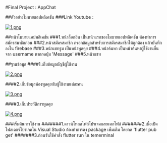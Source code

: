 #Final Project : AppChat

##ตัวอย่างโมบายแอปพลิเคชัน
###Link Youtube :

[![1.png](https://i.postimg.cc/fWYm2Fpz/1.png)](https://postimg.cc/t7Cs7r9w)

##หน้าโมบายแอปพลิเคชัน
###1.หน้าล็อกอิน เป็นหน้าแรกของโมบายแอปพลิเคชัน ต้องทำการสมัครสมาชิกก่อน
###2.หน้าสมัครสมาชิก กรอกข้อมูลสำหรับการสมัครสมาชิกให้ถูกต้อง แล้วบันทึกลงใน firebase
###3.หน้าแชทรูม เป็นหน้าพูดคุย
###4.หน้าค้นหา เป็นหน้าค้นหาผู้ใช้งานอื่นจาก username หากกดปุ่ม 'Message'
###5.หน้าแชท


##ฐานข้อมูล
####1.เก็บข้อมูลบัญชีผู้ใช้งาน

[![2.png](https://i.postimg.cc/50Bygc0D/2.png)](https://postimg.cc/ZBqJYM6L)

####2.เก็บข้อมูลห้องพูดคุยกับผู้ใช้งานแต่ละคน

[![3.png](https://i.postimg.cc/5N70nS49/3.png)](https://postimg.cc/fJdDbXS1)

####3.เก็บประวัติการพูดคุย

[![4.png](https://i.postimg.cc/jjNSqVzC/4.png)](https://postimg.cc/5H4VpRKM)


###เริ่มต้นการใช้งาน
#######1.ดาวน์โหลดไฟล์โปรเจคและแตกไฟล์
#######2.เมื่อเปิดโฟลเดอร์โปรเจคใน Visual Studio ต้องทำการลง package เพิ่มเติม โดยกด 'flutter pub get'
#######3.ก่อนรันใช้คำสั่ง flutter run ใน temerminal
